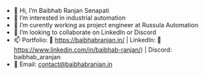 - 👋 Hi, I’m Baibhab Ranjan Senapati
- 👀 I’m interested in industrial automation
- 🌱 I’m curently working as project engineer at Russula Automation
- 💞️ I’m looking to collaborate on LinkedIn or Discord
- 📫 Portfolio: 🔗 https://baibhabranjan.in/ | LinkedIn: 🔗 https://www.linkedin.com/in/baibhab-ranjan/) | Discord: baibhab_aranjan
- 🤝 Email: contact@baibhabranjan.in

<!---
BaibhabRanjan/BaibhabRanjan is a ✨ special ✨ repository because its `README.md` (this file) appears on your GitHub profile.
You can click the Preview link to take a look at your changes.
--->

